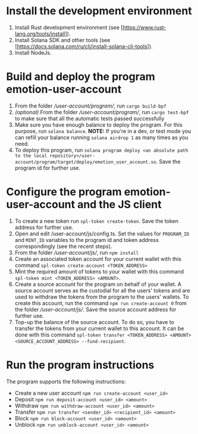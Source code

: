 # Install the development environment 
1. Install Rust development environment (see [https://www.rust-lang.org/tools/install]).
2. Install Solana SDK and other tools (see [https://docs.solana.com/ru/cli/install-solana-cli-tools]).
3. Install NodeJs.

# Build and deploy the program emotion-user-account
1. From the folder */user-account/program/*, run ```cargo build-bpf```
2. *(optional)* From the folder */user-account/program/*, run ```cargo test-bpf``` to make sure that all the automatic tests passed successfully
3. Make sure you have enough balance to deploy the program. For this purpose, run ```solana balance```. 
**NOTE:** If you're in a dev, or test mode you can refill your balance running ```solana airdrop 1``` as many times as you need.
4. To deploy this program, run ```solana program deploy <an absolute path to the local repository>/user-account/program/target/deploy/emotion_user_account.so```. Save the program id for further use.

# Configure the program emotion-user-account and the JS client
1. To create a new token run ```spl-token create-token```. Save the token address for further use.
2. Open and edit /user-account/js/config.ts. Set the values for ```PROGRAM_ID``` and ```MINT_ID``` variables to the program id and token address correspondingly (see the recent steps).
3. From the folder */user-account/js/*, run ```npm install```
3. Create an associated token account for your current wallet with this command ```spl-token create-account <TOKEN_ADDRESS>```
4. Mint the required amount of tokens to your wallet with this command ```spl-token mint <TOKEN_ADDRESS> <AMOUNT>```.
5. Create a source account for the program on behalf of your wallet. A source account serves as the custodial for all the users' tokens and are used to withdraw the tokens from the program to the users' wallets. To create this account, run the command ```npm run create-account 0``` from the folder */user-account/js/*. Save the source account address for further use.
6. Top-up the balance of the source account. To do so, you have to transfer the tokens from your current wallet to this account. It can be done with this command ```spl-token transfer <TOKEN_ADDRESS> <AMOUNT> <SOURCE_ACCOUNT_ADDRESS> --fund-recipient```.

# Run the program instructions
The program supports the following instructions:
* Create a new user account
```npm run create-account <user_id>```
* Deposit
```npm run deposit-account <user_id> <amount>```
* Withdraw
```npm run withdraw-account <user_id> <amount>```
* Transfer
```npm run transfer <sender_id> <recipient_id> <amount>```
* Block
```npm run block-account <user_id> <amount>```
* Unblock
```npm run unblock-account <user_id> <amount>```
